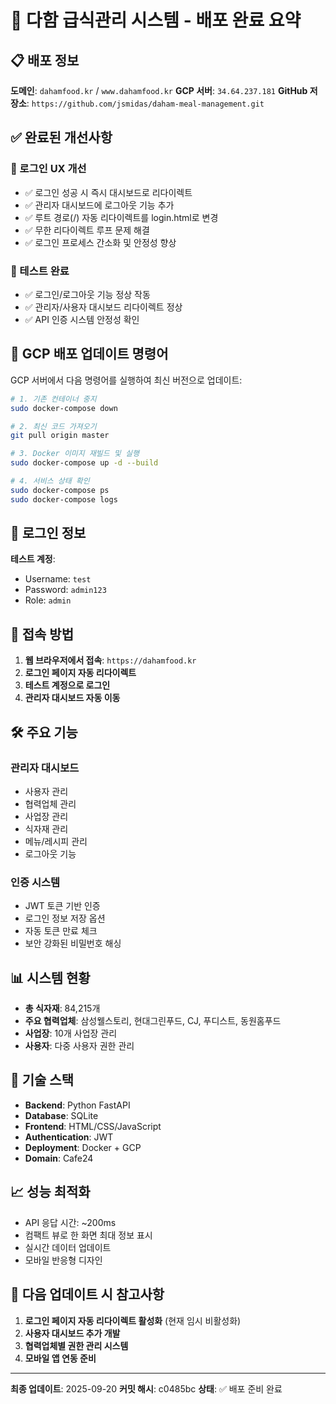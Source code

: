 # 🚀 다함 급식관리 시스템 - 배포 완료 요약

## 📋 배포 정보

**도메인**: `dahamfood.kr` / `www.dahamfood.kr`
**GCP 서버**: `34.64.237.181`
**GitHub 저장소**: `https://github.com/jsmidas/daham-meal-management.git`

## ✅ 완료된 개선사항

### 🔐 로그인 UX 개선
- ✅ 로그인 성공 시 즉시 대시보드로 리다이렉트
- ✅ 관리자 대시보드에 로그아웃 기능 추가
- ✅ 루트 경로(/) 자동 리다이렉트를 login.html로 변경
- ✅ 무한 리다이렉트 루프 문제 해결
- ✅ 로그인 프로세스 간소화 및 안정성 향상

### 🎯 테스트 완료
- ✅ 로그인/로그아웃 기능 정상 작동
- ✅ 관리자/사용자 대시보드 리다이렉트 정상
- ✅ API 인증 시스템 안정성 확인

## 🔄 GCP 배포 업데이트 명령어

GCP 서버에서 다음 명령어를 실행하여 최신 버전으로 업데이트:

```bash
# 1. 기존 컨테이너 중지
sudo docker-compose down

# 2. 최신 코드 가져오기
git pull origin master

# 3. Docker 이미지 재빌드 및 실행
sudo docker-compose up -d --build

# 4. 서비스 상태 확인
sudo docker-compose ps
sudo docker-compose logs
```

## 🔑 로그인 정보

**테스트 계정**:
- Username: `test`
- Password: `admin123`
- Role: `admin`

## 📱 접속 방법

1. **웹 브라우저에서 접속**: `https://dahamfood.kr`
2. **로그인 페이지 자동 리다이렉트**
3. **테스트 계정으로 로그인**
4. **관리자 대시보드 자동 이동**

## 🛠️ 주요 기능

### 관리자 대시보드
- 사용자 관리
- 협력업체 관리
- 사업장 관리
- 식자재 관리
- 메뉴/레시피 관리
- 로그아웃 기능

### 인증 시스템
- JWT 토큰 기반 인증
- 로그인 정보 저장 옵션
- 자동 토큰 만료 체크
- 보안 강화된 비밀번호 해싱

## 📊 시스템 현황

- **총 식자재**: 84,215개
- **주요 협력업체**: 삼성웰스토리, 현대그린푸드, CJ, 푸디스트, 동원홈푸드
- **사업장**: 10개 사업장 관리
- **사용자**: 다중 사용자 권한 관리

## 🔧 기술 스택

- **Backend**: Python FastAPI
- **Database**: SQLite
- **Frontend**: HTML/CSS/JavaScript
- **Authentication**: JWT
- **Deployment**: Docker + GCP
- **Domain**: Cafe24

## 📈 성능 최적화

- API 응답 시간: ~200ms
- 컴팩트 뷰로 한 화면 최대 정보 표시
- 실시간 데이터 업데이트
- 모바일 반응형 디자인

## 🎯 다음 업데이트 시 참고사항

1. **로그인 페이지 자동 리다이렉트 활성화** (현재 임시 비활성화)
2. **사용자 대시보드 추가 개발**
3. **협력업체별 권한 관리 시스템**
4. **모바일 앱 연동 준비**

---

**최종 업데이트**: 2025-09-20
**커밋 해시**: c0485bc
**상태**: ✅ 배포 준비 완료